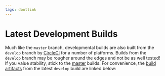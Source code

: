 ```yaml
---
tags: dontlink
---
```


# Latest Development Builds

Much like the `master` branch, developmental builds are also built from the `develop` branch by [CircleCI](https://circleci.com/gh/yggdrasil-network/yggdrasil-go) for a number of platforms.
Builds from the `develop` branch may be rougher around the edges and not be as well tested! If you value stability, stick to the [master](builds.md) builds.
For convenience, the [build artifacts](https://circleci.com/api/v1.1/project/github/yggdrasil-network/yggdrasil-go/latest/artifacts?branch=develop&filter=successful) from the latest `develop` build are linked below:

<p id="buildArtifactLinks"></p>

<!-- TODO sort these to a useful order of some kind -->
<script type="text/javascript">
let url = 'https://circleci.com/api/v1.1/project/github/yggdrasil-network/yggdrasil-go/latest/artifacts?branch=develop&filter=successful';

fetch(url)
.then(function(res) {
  return res.json();
}).then(function (bins) {
  var links = document.createElement('p')
  for (var idx in bins) {
    var bin = bins[idx]
    var link = document.createElement('a');
    link.appendChild(document.createTextNode(bin.path));
    link.title = bin.path;
    link.href = bin.url;
    links.appendChild(link);
    links.appendChild(document.createElement('br'));
  }
  document.getElementById("buildArtifactLinks").appendChild(links)
})
.catch(err => { throw err });
</script>
